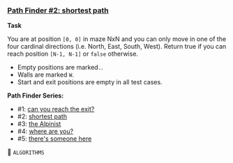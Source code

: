 ### [Path Finder #2: shortest path](https://www.codewars.com/kata/57658bfa28ed87ecfa00058a/javascript)  

**Task**

You are at position `[0, 0]` in maze NxN and you can only move in one of the four cardinal directions (i.e. North, East, South, West). Return true if you can reach position `[N-1, N-1]` or `false` otherwise.

- Empty positions are marked`.`.  
- Walls are marked `W`.  
- Start and exit positions are empty in all test cases.   


**Path Finder Series:**  
- #1: [can you reach the exit?](https://www.codewars.com/kata/5765870e190b1472ec0022a2)
- #2: [shortest path](https://www.codewars.com/kata/57658bfa28ed87ecfa00058a)
- #3: [the Alpinist](https://www.codewars.com/kata/576986639772456f6f00030c)
- #4: [where are you?](https://www.codewars.com/kata/5a0573c446d8435b8e00009f)
- #5: [there's someone here](https://www.codewars.com/kata/5a05969cba2a14e541000129)


:paperclip: `ALGORITHMS`